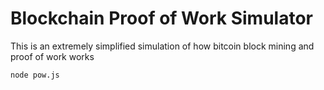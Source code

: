 # Blockchain Proof of Work Simulator

This is an extremely simplified simulation of how bitcoin block mining and proof
of work works

``` sh
node pow.js
```
